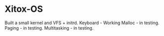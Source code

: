 Xitox-OS
================
Built a small kernel and VFS + initrd.
Keyboard - Working
Malloc - in testing.
Paging - in testing.
Multitasking - in testing.
